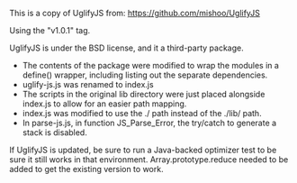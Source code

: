 This is a copy of UglifyJS from:
https://github.com/mishoo/UglifyJS

Using the "v1.0.1" tag.

UglifyJS is under the BSD license, and it a third-party package.

* The contents of the package were modified to wrap the modules in a define() wrapper,
  including listing out the separate dependencies.
* uglify-js.js was renamed to index.js
* The scripts in the original lib directory were just placed alongside index.js to allow for an easier path mapping.
* index.js was modified to use the ./ path instead of the ./lib/ path.
* In parse-js.js, in function JS_Parse_Error, the try/catch to generate a stack is disabled.

If UglifyJS is updated, be sure to run a Java-backed optimizer test to be sure
it still works in that environment. Array.prototype.reduce needed to be added
to get the existing version to work.